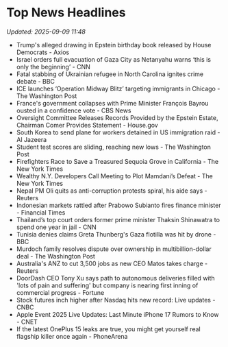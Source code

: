 # Top News Headlines

_Updated: 2025-09-09 11:48_

- Trump's alleged drawing in Epstein birthday book released by House Democrats - Axios
- Israel orders full evacuation of Gaza City as Netanyahu warns ‘this is only the beginning’ - CNN
- Fatal stabbing of Ukrainian refugee in North Carolina ignites crime debate - BBC
- ICE launches ‘Operation Midway Blitz’ targeting immigrants in Chicago - The Washington Post
- France's government collapses with Prime Minister François Bayrou ousted in a confidence vote - CBS News
- Oversight Committee Releases Records Provided by the Epstein Estate, Chairman Comer Provides Statement - House.gov
- South Korea to send plane for workers detained in US immigration raid - Al Jazeera
- Student test scores are sliding, reaching new lows - The Washington Post
- Firefighters Race to Save a Treasured Sequoia Grove in California - The New York Times
- Wealthy N.Y. Developers Call Meeting to Plot Mamdani’s Defeat - The New York Times
- Nepal PM Oli quits as anti-corruption protests spiral, his aide says - Reuters
- Indonesian markets rattled after Prabowo Subianto fires finance minister - Financial Times
- Thailand’s top court orders former prime minister Thaksin Shinawatra to spend one year in jail - CNN
- Tunisia denies claims Greta Thunberg's Gaza flotilla was hit by drone - BBC
- Murdoch family resolves dispute over ownership in multibillion-dollar deal - The Washington Post
- Australia's ANZ to cut 3,500 jobs as new CEO Matos takes charge - Reuters
- DoorDash CEO Tony Xu says path to autonomous deliveries filled with 'lots of pain and suffering' but company is nearing first inning of commercial progress - Fortune
- Stock futures inch higher after Nasdaq hits new record: Live updates - CNBC
- Apple Event 2025 Live Updates: Last Minute iPhone 17 Rumors to Know - CNET
- If the latest OnePlus 15 leaks are true, you might get yourself real flagship killer once again - PhoneArena